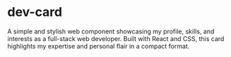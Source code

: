 # dev-card
A simple and stylish web component showcasing my profile, skills, and interests as a full-stack web developer. Built with React and CSS, this card highlights my expertise and personal flair in a compact format.
